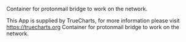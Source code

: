 Container for protonmail bridge to work on the network.

This App is supplied by TrueCharts, for more information please visit https://truecharts.org
Container for protonmail bridge to work on the network.
